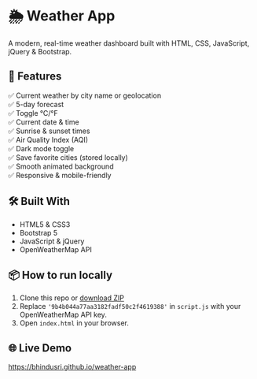 # 🌦 Weather App

A modern, real-time weather dashboard built with HTML, CSS, JavaScript, jQuery & Bootstrap.

## 🚀 Features
✅ Current weather by city name or geolocation  
✅ 5-day forecast  
✅ Toggle °C/°F  
✅ Current date & time  
✅ Sunrise & sunset times  
✅ Air Quality Index (AQI)  
✅ Dark mode toggle  
✅ Save favorite cities (stored locally)  
✅ Smooth animated background  
✅ Responsive & mobile-friendly

## 🛠 Built With
- HTML5 & CSS3
- Bootstrap 5
- JavaScript & jQuery
- OpenWeatherMap API

## 📦 How to run locally
1. Clone this repo or [download ZIP](#)
2. Replace `'9b4b044a77aa3182fadf50c2f4619388'` in `script.js` with your OpenWeatherMap API key.
3. Open `index.html` in your browser.

## 🌐 Live Demo
https://bhindusri.github.io/weather-app

